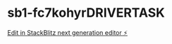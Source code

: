# sb1-fc7kohyrDRIVERTASK

[Edit in StackBlitz next generation editor ⚡️](https://stackblitz.com/~/github.com/markoneo/sb1-fc7kohyrDRIVERTASK)